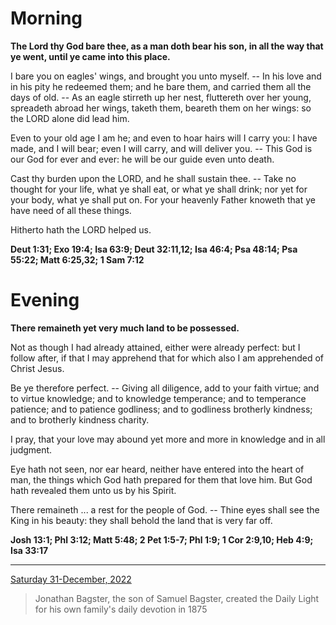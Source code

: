 # Morning

**The Lord thy God bare thee, as a man doth bear his son, in all the way that ye went, until ye came into this place.**
 
I bare you on eagles' wings, and brought you unto myself. -- In his love and in his pity he redeemed them; and he bare them, and carried them all the days of old. -- As an eagle stirreth up her nest, fluttereth over her young, spreadeth abroad her wings, taketh them, beareth them on her wings: so the LORD alone did lead him.
 
Even to your old age I am he; and even to hoar hairs will I carry you: I have made, and I will bear; even I will carry, and will deliver you. -- This God is our God for ever and ever: he will be our guide even unto death.
 
Cast thy burden upon the LORD, and he shall sustain thee. -- Take no thought for your life, what ye shall eat, or what ye shall drink; nor yet for your body, what ye shall put on. For your heavenly Father knoweth that ye have need of all these things.
 
Hitherto hath the LORD helped us.  

**Deut 1:31; Exo 19:4; Isa 63:9; Deut 32:11,12; Isa 46:4; Psa 48:14; Psa 55:22; Matt 6:25,32; 1 Sam 7:12**

# Evening

**There remaineth yet very much land to be possessed.**
 
Not as though I had already attained, either were already perfect: but I follow after, if that I may apprehend that for which also I am apprehended of Christ Jesus.
 
Be ye therefore perfect. -- Giving all diligence, add to your faith virtue; and to virtue knowledge; and to knowledge temperance; and to temperance patience; and to patience godliness; and to godliness brotherly kindness; and to brotherly kindness charity.
 
I pray, that your love may abound yet more and more in knowledge and in all judgment.
 
Eye hath not seen, nor ear heard, neither have entered into the heart of man, the things which God hath prepared for them that love him. But God hath revealed them unto us by his Spirit.
 
There remaineth ... a rest for the people of God. -- Thine eyes shall see the King in his beauty: they shall behold the land that is very far off.  

**Josh 13:1; Phl 3:12; Matt 5:48; 2 Pet 1:5-7; Phl 1:9; 1 Cor 2:9,10; Heb 4:9; Isa 33:17**

---

[Saturday 31-December, 2022](https://t.me/s/daily_light)

> Jonathan Bagster, the son of Samuel Bagster, created the Daily Light for his own family's daily devotion in 1875


